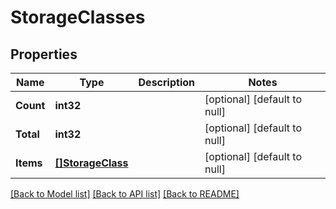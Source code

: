 # StorageClasses

## Properties
Name | Type | Description | Notes
------------ | ------------- | ------------- | -------------
**Count** | **int32** |  | [optional] [default to null]
**Total** | **int32** |  | [optional] [default to null]
**Items** | [**[]StorageClass**](StorageClass.md) |  | [optional] [default to null]

[[Back to Model list]](../README.md#documentation-for-models) [[Back to API list]](../README.md#documentation-for-api-endpoints) [[Back to README]](../README.md)

